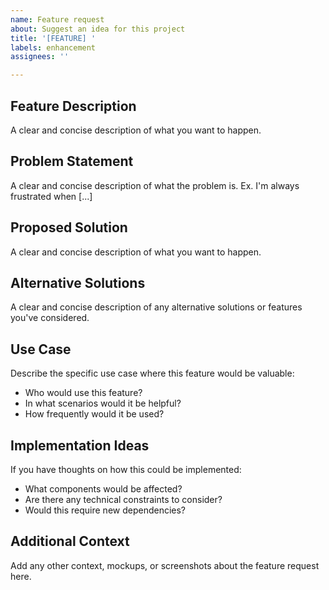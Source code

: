 ```yaml
---
name: Feature request
about: Suggest an idea for this project
title: '[FEATURE] '
labels: enhancement
assignees: ''

---
```


## Feature Description
A clear and concise description of what you want to happen.

## Problem Statement
A clear and concise description of what the problem is. Ex. I'm always frustrated when [...]

## Proposed Solution
A clear and concise description of what you want to happen.

## Alternative Solutions
A clear and concise description of any alternative solutions or features you've considered.

## Use Case
Describe the specific use case where this feature would be valuable:
- Who would use this feature?
- In what scenarios would it be helpful?
- How frequently would it be used?

## Implementation Ideas
If you have thoughts on how this could be implemented:
- What components would be affected?
- Are there any technical constraints to consider?
- Would this require new dependencies?

## Additional Context
Add any other context, mockups, or screenshots about the feature request here.